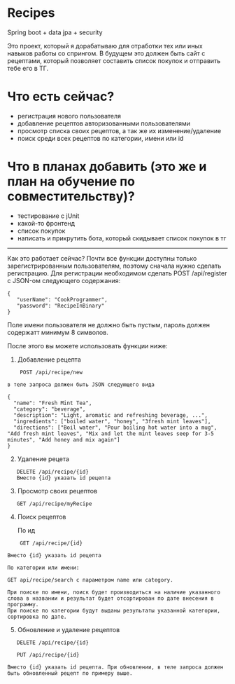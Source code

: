 # Recipes
 Spring boot + data jpa + security
 
 Это проект, который я дорабатываю для отработки тех или иных навыков работы со спрингом.
 В будущем это должен быть сайт с рецептами, который позволяет составить список покупок и отправить тебе его в ТГ.
 
 # Что есть сейчас?
 - регистрация нового пользователя
 - добавление рецептов авторизованными пользователями
 - просмотр списка своих рецептов, а так же их изменение/удаление
 - поиск среди всех рецептов по категории, имени или id

# Что в планах добавить (это же и план на обучение по совместительству)?
- тестирование с jUnit
- какой-то фронтенд
- список покупок
- написать и прикрутить бота, который скидывает список покупок в тг

____

Как это работает сейчас?
Почти все функции доступны только зарегистрированным пользователям, поэтому сначала нужно сделать регистрацию.
Для регистрации необходимом сделать POST /api/register с JSON-ом следующего содержания:
```
{
   "userName": "CookProgrammer",
   "password": "RecipeInBinary"
}
```
Поле имени пользователя не должно быть пустым, пароль должен содержатт минимум 8 символов.

 После этого вы можете использовать функции ниже:
 1. Добавление рецепта
```
    POST /api/recipe/new
```
    в теле запроса должен быть JSON следующего вида 
 ```
 {
   "name": "Fresh Mint Tea",
   "category": "beverage",
   "description": "Light, aromatic and refreshing beverage, ...",
   "ingredients": ["boiled water", "honey", "3fresh mint leaves"],
   "directions": ["Boil water", "Pour boiling hot water into a mug", "Add fresh mint leaves", "Mix and let the mint leaves seep for 3-5 minutes", "Add honey and mix again"]
}
```

 2. Удаление рецета
 ```
    DELETE /api/recipe/{id}
    Вместо {id} указать id рецепта
 ```
 3. Просмотр своих рецептов
 ```
    GET /api/recipe/myRecipe
 ```
 4. Поиск рецептов
 
     По ид
 ```
     GET /api/recipe/{id}
  ```
    Вместо {id} указать id рецепта
  
    По категории или имени:
  
    GET api/recipe/search c параметром name или category.
     
    При поиске по имени, поиск будет производиться на наличие указанного слова в названии и результат будет отсортирован по дате внесения в программу.
    При поиске по категории будут выданы результаты указанной категории, сортировка по дате.
  
 5. Обновление и удаление рецептов
 ```
    DELETE /api/recipe/{id}
      
    PUT /api/recipe/{id}
 ```
    Вместо {id} указать id рецепта. При обновлении, в теле запроса должен быть обновленный рецепт по примеру выше.
   
